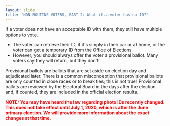 ```yaml
---
layout: slide
title: "NON-ROUTINE VOTERS, PART 2: What if...voter has no ID?"
---
```


If a voter does not have an acceptable ID with them, they still have multiple options to vote.

-   The voter can retrieve their ID, if it's simply in their car or at home, or the voter can get a temporary ID from the Office of Elections.
-   However, you should always offer the voter a provisional ballot. Many voters say they will return, but they don't!

Provisional ballots are ballots that are set aside on election day and adjudicated later. There is a common misconception that provisional ballots are only counted in close races or to break ties; this is not true! Provisional ballots are reviewed by the Electoral Board in the days after the election and, if counted, they are included in the official election results.

**<span style="color:red;">NOTE: You may have heard the law regarding photo IDs recently changed. This does not take effect until July 1, 2020, which is after the June primary election. We will provide more information about the exact changes at that time.</span>**